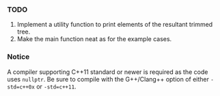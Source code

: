 ### TODO
1. Implement a utility function to print elements of the resultant trimmed tree.
2. Make the main function neat as for the example cases.

### Notice
A compiler supporting C++11 standard or newer is required as the code uses `nullptr`. Be sure to compile with the G++/Clang++ option of either `-std=c++0x` or `-std=c++11`.
